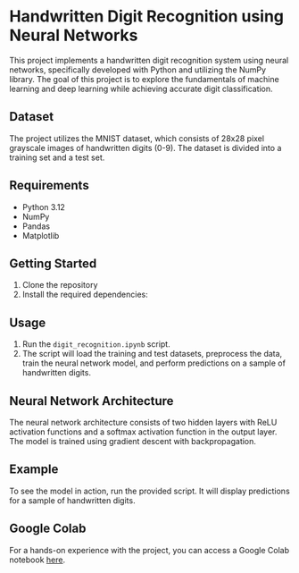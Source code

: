 # Handwritten Digit Recognition using Neural Networks

This project implements a handwritten digit recognition system using neural networks, specifically developed with Python and utilizing the NumPy library. The goal of this project is to explore the fundamentals of machine learning and deep learning while achieving accurate digit classification.

## Dataset
The project utilizes the MNIST dataset, which consists of 28x28 pixel grayscale images of handwritten digits (0-9). The dataset is divided into a training set and a test set.

## Requirements
- Python 3.12
- NumPy
- Pandas
- Matplotlib

## Getting Started
1. Clone the repository
2. Install the required dependencies:

## Usage
1. Run the `digit_recognition.ipynb` script.
2. The script will load the training and test datasets, preprocess the data, train the neural network model, and perform predictions on a sample of handwritten digits.

## Neural Network Architecture
The neural network architecture consists of two hidden layers with ReLU activation functions and a softmax activation function in the output layer. The model is trained using gradient descent with backpropagation.

## Example
To see the model in action, run the provided script. It will display predictions for a sample of handwritten digits.

## Google Colab
For a hands-on experience with the project, you can access a Google Colab notebook [here](https://colab.research.google.com/drive/1sdq5znrqaseeNXUHenpXiBKj1wCzmneK#scrollTo=vNoqcZAHF0-q).
